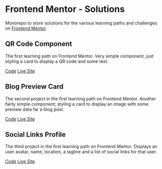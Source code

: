 # Frontend Mentor - Solutions

Monorepo to store solutions for the various learning paths and challenges on [Frontend Mentor](https://frontendmentor.io)

## QR Code Component

The first learning path on Frontend Mentor. Very simple component, just styling a card to display a QR code and some text.

[Code](https://github.com/nullpuppy/frontend-mentor-solutions/tree/main/qr-code-component/)
[Live Site](https://nullpuppy.github.io/frontend-mentor-solutions/qr-code-component)


## Blog Preview Card

The second project in the first learning path on Frontend Mentor. Another fairly simple component; styling a card to display an image with some preview data far a blog post.

[Code](https://github.com/nullpuppy/frontend-mentor-solutions/tree/main/blog-preview-card/)
[Live Site](https://nullpuppy.github.io/frontend-mentor-solutions/blog-preview-card/)

## Social Links Profile

The third project in the first learning path on Frontend Mentor. Displays an user avatar, name, location, a tagline and a list of social links for that user.

[Code](https://github.com/nullpuppy/frontend-mentor-solutions/tree/main/social-links-profile/)
[Live Site](https://nullpuppy.github.io/frontend-mentor-solutions/social-links-profile/)
